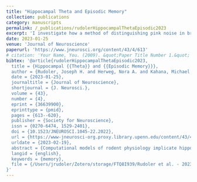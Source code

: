 ```yaml
---
title: "Hippocampal Theta and Episodic Memory"
collection: publications
category: manuscripts
permalink: /_publications/rudolerHippocampalThetaEpisodic2023
excerpt: 'I investigate how a method of distinguishing pink noise in brain recordings from true brain rhythms helps us understand what patterns of brain activity actually relate to successful memory encoding and retrieval. Presented at the *Context and Episodic Memory Symposium* in August 2021 and *Computational and Systems Neuroscience (COSYNE)* in March 2022.'
date: 2023-01-25
venue: 'Journal of Neuroscience'
paperurl: 'https://www.jneurosci.org/content/43/4/613'
# citation: 'Your Name, You. (2009). &quot;Paper Title Number 1.&quot; <i>Journal 1</i>. 1(1).'
bibtex: '@article{rudolerHippocampalThetaEpisodic2023,
  title = {Hippocampal {{Theta}} and {{Episodic Memory}}},
  author = {Rudoler, Joseph H. and Herweg, Nora A. and Kahana, Michael J.},
  date = {2023-01-25},
  journaltitle = {Journal of Neuroscience},
  shortjournal = {J. Neurosci.},
  volume = {43},
  number = {4},
  eprint = {36639900},
  eprinttype = {pmid},
  pages = {613--620},
  publisher = {Society for Neuroscience},
  issn = {0270-6474, 1529-2401},
  doi = {10.1523/JNEUROSCI.1045-22.2022},
  url = {https://www-jneurosci-org.proxy.library.upenn.edu/content/43/4/613},
  urldate = {2023-02-19},
  abstract = {Computational models of rodent physiology implicate hippocampal theta as a key modulator of learning and memory (Buzsáki and Moser, 2013; Lisman and Jensen, 2013), yet human hippocampal recordings have shown divergent theta correlates of memory formation. Herweg et al. (2020) suggest that decreases in memory-related broadband power mask narrowband theta increases. Their survey also notes that the theta oscillations appear most prominently in contrasts that isolate memory retrieval processes and when aggregating signals across large brain regions. We evaluate these hypotheses by analyzing human hippocampal recordings captured as 162 neurosurgical patients (n = 86 female) performed a free recall task. Using the Irregular-Resampling Auto-Spectral Analysis (IRASA) to separate broad and narrowband components of the field potential, we show that (1) broadband and narrowband components of theta exhibit opposite effects, with broadband signals decreasing and narrowband theta increasing during successful encoding; (2) whereas low-frequency theta oscillations increase before successful recall, higher-frequency theta and alpha oscillations decrease, masking the positive effect of theta when aggregating across the full band; and (3) the effects of theta on memory encoding and retrieval do not differ between reference schemes that accentuate local signals (bipolar) and those that aggregate signals globally (whole-brain average). In line with computational models that ascribe a fundamental role for hippocampal theta in memory, our large-scale study of human hippocampal recordings shows that 3–4 Hz theta oscillations reliably increase during successful memory encoding and before spontaneous recall of previously studied items. SIGNIFICANCE STATEMENT Analyzing recordings from 162 participants, we resolve a long-standing question regarding the role of hippocampal theta oscillations in the formation and retrieval of episodic memories. We show that broadband spectral changes confound estimates of narrowband theta activity, thereby accounting for inconsistent results in the literature. After accounting for broadband effects, we find that increased theta activity marks successful encoding and retrieval of episodic memories, supporting rodent models that ascribe a key role for hippocampal theta in memory function.},
  langid = {english},
  keywords = {memory},
  file = {/Users/jrudoler/Zotero/storage/FTQ8I939/Rudoler et al. - 2023 - Hippocampal Theta and Episodic Memory.pdf}
}'
---
```

